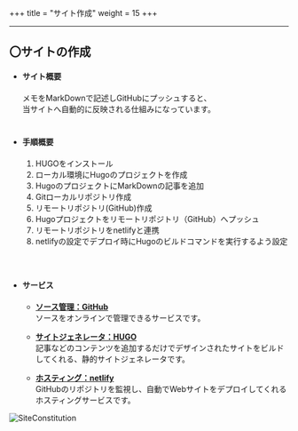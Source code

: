 +++
title = "サイト作成"
weight = 15
+++

---
## 〇サイトの作成

+ #### **サイト概要**

    メモをMarkDownで記述しGitHubにプッシュすると、  
    当サイトへ自動的に反映される仕組みになっています。
    　  
    　

+ #### **手順概要**

  1. HUGOをインストール
  2. ローカル環境にHugoのプロジェクトを作成
  3. HugoのプロジェクトにMarkDownの記事を追加
  4. Gitローカルリポジトリ作成
  5. リモートリポジトリ(GitHub)作成
  6. Hugoプロジェクトをリモートリポジトリ（GitHub）へプッシュ
  7. リモートリポジトリをnetlifyと連携
  8. netlifyの設定でデプロイ時にHugoのビルドコマンドを実行するよう設定
  　  
  　

+ #### **サービス**

  - **[ソース管理：GitHub](https://github.co.jp/)**  
    ソースをオンラインで管理できるサービスです。  

  - **[サイトジェネレータ：HUGO](https://gohugo.io/)**  
    記事などのコンテンツを追加するだけでデザインされたサイトをビルドしてくれる、静的サイトジェネレータです。  

  - **[ホスティング：netlify](https://www.netlify.com/)**  
    GitHubのリポジトリを監視し、自動でWebサイトをデプロイしてくれるホスティングサービスです。 　


![SiteConstitution](..\..\resources\_gen\images\SiteConstitution.png)